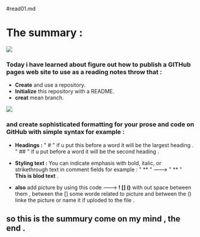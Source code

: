 #read01.md

# The summary :

![](https://st2.depositphotos.com/1896403/7266/i/950/depositphotos_72668267-stock-photo-what-have-i-learned-today.jpg) 

### Today i have learned about figure out how to publish a GITHub pages web site to use as a reading notes throw that : 
 - **Create** and use a repository.
 - **Initialize** this repository with a README.
 - **creat** mean branch.
 
 ![](https://www.thoughtco.com/thmb/tX_X7me_JBYSFRZQiLlRw4rmIpk=/768x0/filters:no_upscale():max_bytes(150000):strip_icc():format(webp)/GettyImages-477382142-6de0cd8922364ef0a4cea60f06956d91.jpg)
 
### and create sophisticated formatting for your prose and code on GitHub with simple syntax for example :
- **Headings :** " # " if u put this before a word it will be the largest heading .
                 " ## " if u put before a word it will be the second heading .
- **Styling text :** You can indicate emphasis with bold, italic, or strikethrough text in comment fields for example : " ** "  ---> " ** " **This is blod text** .

- **also** add picture by using this code ---> **! [] ()** with out space between them  , between the [] some worde related to picture and between the () linke the picture or name it if uploded to the file . 



## so this is the summury come on my mind , the end .
